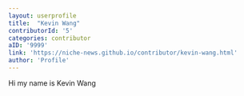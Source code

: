 ```yaml
---
layout: userprofile
title:  "Kevin Wang" 
contributorId: '5'
categories: contributor
aID: '9999'
link: 'https://niche-news.github.io/contributor/kevin-wang.html'
author: 'Profile'
---
```


Hi my name is Kevin Wang